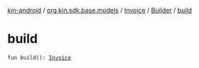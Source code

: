 [kin-android](../../../index.md) / [org.kin.sdk.base.models](../../index.md) / [Invoice](../index.md) / [Builder](index.md) / [build](./build.md)

# build

`fun build(): `[`Invoice`](../index.md)